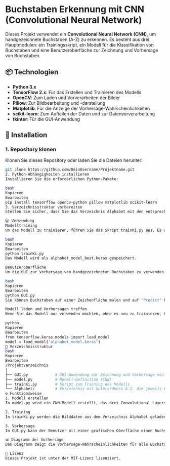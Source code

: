 # Buchstaben Erkennung mit CNN (Convolutional Neural Network)

Dieses Projekt verwendet ein **Convolutional Neural Network (CNN)**, um handgezeichnete Buchstaben (A-Z) zu erkennen. Es besteht aus drei Hauptmodulen: ein Trainingsskript, ein Modell für die Klassifikation von Buchstaben und eine Benutzeroberfläche zur Zeichnung und Vorhersage von Buchstaben.

## 📦 Technologien

- **Python 3.x**
- **TensorFlow 2.x**: Für das Erstellen und Trainieren des Modells
- **OpenCV**: Zum Laden und Vorverarbeiten der Bilder
- **Pillow**: Zur Bildbearbeitung und -darstellung
- **Matplotlib**: Für die Anzeige der Vorhersage-Wahrscheinlichkeiten
- **scikit-learn**: Zum Aufteilen der Daten und zur Datenvorverarbeitung
- **tkinter**: Für die GUI-Anwendung

## 🚀 Installation

### 1. Repository klonen

Klonen Sie dieses Repository oder laden Sie die Dateien herunter:

```bash
git clone https://github.com/DeinUsername/Projektname.git
2. Python-Abhängigkeiten installieren
Installieren Sie die erforderlichen Python-Pakete:

bash
Kopieren
Bearbeiten
pip install tensorflow opencv-python pillow matplotlib scikit-learn
3. Verzeichnisstruktur vorbereiten
Stellen Sie sicher, dass Sie das Verzeichnis Alphabet mit den entsprechenden Bilddaten haben. Jedes Unterverzeichnis sollte einen Buchstaben (A-Z) repräsentieren.

💻 Verwendung
Modelltraining
Um das Modell zu trainieren, führen Sie das Skript trainKi.py aus. Es wird das CNN-Modell erstellen, es mit den Bildern aus dem Alphabet-Verzeichnis trainieren und das beste Modell speichern:

bash
Kopieren
Bearbeiten
python trainKi.py
Das Modell wird als alphabet_model_best.keras gespeichert.

Benutzeroberfläche
Um die GUI zur Vorhersage von handgezeichneten Buchstaben zu verwenden, führen Sie GUI.py aus:

bash
Kopieren
Bearbeiten
python GUI.py
Sie können Buchstaben auf einer Zeichenfläche malen und auf "Predict" klicken, um die Vorhersage anzuzeigen. Es wird auch ein Diagramm der Vorhersage-Wahrscheinlichkeiten erstellt.

Modell laden und Vorhersagen treffen
Wenn Sie das Modell nur verwenden möchten, ohne es neu zu trainieren, können Sie das gespeicherte Modell direkt laden und Vorhersagen treffen:

python
Kopieren
Bearbeiten
from tensorflow.keras.models import load_model
model = load_model('alphabet_model.keras')
📂 Verzeichnisstruktur
bash
Kopieren
Bearbeiten
/Projektverzeichnis
│
├── GUI.py            # GUI-Anwendung zur Zeichnung und Vorhersage von Buchstaben
├── model.py          # Modell-Definition (CNN)
├── trainKi.py        # Skript zum Training des Modells
└── Alphabet/         # Verzeichnis mit Unterordnern A-Z, die jeweils Bilder des Buchstabens enthalten
⚙️ Funktionsweise
1. Modell erstellen
In model.py wird ein CNN-Modell erstellt, das drei Convolutional Layers mit MaxPooling, gefolgt von Dense Layers und einem Dropout Layer zur Vermeidung von Overfitting umfasst. Das Modell wird mit der Adam-Optimierung und Sparse Categorical Crossentropy-Verlustfunktion trainiert.

2. Training
In trainKi.py werden die Bilddaten aus dem Verzeichnis Alphabet geladen, vorverarbeitet und das Modell wird trainiert. Der Datensatz wird in Trainings- und Testdaten aufgeteilt. Das Modell wird während des Trainings regelmäßig evaluiert, und das beste Modell basierend auf der Validierungsgenauigkeit wird gespeichert.

3. Vorhersage
In GUI.py kann der Benutzer mit einer grafischen Oberfläche einen Buchstaben zeichnen. Dieser wird auf eine Größe von 28x28 Pixel skaliert und für die Vorhersage ins Modell eingespeist. Das Ergebnis wird in einem Balkendiagramm angezeigt, das die Vorhersage-Wahrscheinlichkeiten für alle 26 Buchstaben darstellt.

📊 Diagramm der Vorhersage
Das Diagramm zeigt die Vorhersage-Wahrscheinlichkeiten für alle Buchstaben A-Z. Die Vorhersage, die das höchste Wahrscheinlichkeitsmaß hat, wird als die wahrscheinlichste Erkennung angezeigt.

📝 Lizenz
Dieses Projekt ist unter der MIT-Lizenz lizenziert.
